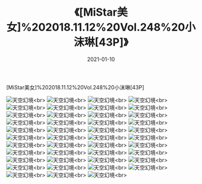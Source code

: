﻿---
layout: post
title: 《[MiStar美女]%202018.11.12%20Vol.248%20小沫琳[43P]》
date: 2021-01-10
img: http://photo.orgx.cf/性感/2021/[MiStar美女]%202018.11.12%20Vol.248%20小沫琳[43P]/000.jpg
tags: [美女,性感,泳衣]
---

[MiStar美女]%202018.11.12%20Vol.248%20小沫琳[43P]



![天空幻境](http://photo.orgx.cf/性感/2021/[MiStar美女]%202018.11.12%20Vol.248%20小沫琳[43P]/001.jpg''天空幻境'')<br>
![天空幻境](http://photo.orgx.cf/性感/2021/[MiStar美女]%202018.11.12%20Vol.248%20小沫琳[43P]/002.jpg''天空幻境'')<br>
![天空幻境](http://photo.orgx.cf/性感/2021/[MiStar美女]%202018.11.12%20Vol.248%20小沫琳[43P]/003.jpg''天空幻境'')<br>
![天空幻境](http://photo.orgx.cf/性感/2021/[MiStar美女]%202018.11.12%20Vol.248%20小沫琳[43P]/004.jpg''天空幻境'')<br>
![天空幻境](http://photo.orgx.cf/性感/2021/[MiStar美女]%202018.11.12%20Vol.248%20小沫琳[43P]/005.jpg''天空幻境'')<br>
![天空幻境](http://photo.orgx.cf/性感/2021/[MiStar美女]%202018.11.12%20Vol.248%20小沫琳[43P]/006.jpg''天空幻境'')<br>
![天空幻境](http://photo.orgx.cf/性感/2021/[MiStar美女]%202018.11.12%20Vol.248%20小沫琳[43P]/007.jpg''天空幻境'')<br>
![天空幻境](http://photo.orgx.cf/性感/2021/[MiStar美女]%202018.11.12%20Vol.248%20小沫琳[43P]/008.jpg''天空幻境'')<br>
![天空幻境](http://photo.orgx.cf/性感/2021/[MiStar美女]%202018.11.12%20Vol.248%20小沫琳[43P]/009.jpg''天空幻境'')<br>
![天空幻境](http://photo.orgx.cf/性感/2021/[MiStar美女]%202018.11.12%20Vol.248%20小沫琳[43P]/010.jpg''天空幻境'')<br>
![天空幻境](http://photo.orgx.cf/性感/2021/[MiStar美女]%202018.11.12%20Vol.248%20小沫琳[43P]/011.jpg''天空幻境'')<br>
![天空幻境](http://photo.orgx.cf/性感/2021/[MiStar美女]%202018.11.12%20Vol.248%20小沫琳[43P]/012.jpg''天空幻境'')<br>
![天空幻境](http://photo.orgx.cf/性感/2021/[MiStar美女]%202018.11.12%20Vol.248%20小沫琳[43P]/013.jpg''天空幻境'')<br>
![天空幻境](http://photo.orgx.cf/性感/2021/[MiStar美女]%202018.11.12%20Vol.248%20小沫琳[43P]/014.jpg''天空幻境'')<br>
![天空幻境](http://photo.orgx.cf/性感/2021/[MiStar美女]%202018.11.12%20Vol.248%20小沫琳[43P]/015.jpg''天空幻境'')<br>
![天空幻境](http://photo.orgx.cf/性感/2021/[MiStar美女]%202018.11.12%20Vol.248%20小沫琳[43P]/016.jpg''天空幻境'')<br>
![天空幻境](http://photo.orgx.cf/性感/2021/[MiStar美女]%202018.11.12%20Vol.248%20小沫琳[43P]/017.jpg''天空幻境'')<br>
![天空幻境](http://photo.orgx.cf/性感/2021/[MiStar美女]%202018.11.12%20Vol.248%20小沫琳[43P]/018.jpg''天空幻境'')<br>
![天空幻境](http://photo.orgx.cf/性感/2021/[MiStar美女]%202018.11.12%20Vol.248%20小沫琳[43P]/019.jpg''天空幻境'')<br>
![天空幻境](http://photo.orgx.cf/性感/2021/[MiStar美女]%202018.11.12%20Vol.248%20小沫琳[43P]/020.jpg''天空幻境'')<br>
![天空幻境](http://photo.orgx.cf/性感/2021/[MiStar美女]%202018.11.12%20Vol.248%20小沫琳[43P]/021.jpg''天空幻境'')<br>
![天空幻境](http://photo.orgx.cf/性感/2021/[MiStar美女]%202018.11.12%20Vol.248%20小沫琳[43P]/022.jpg''天空幻境'')<br>
![天空幻境](http://photo.orgx.cf/性感/2021/[MiStar美女]%202018.11.12%20Vol.248%20小沫琳[43P]/023.jpg''天空幻境'')<br>
![天空幻境](http://photo.orgx.cf/性感/2021/[MiStar美女]%202018.11.12%20Vol.248%20小沫琳[43P]/024.jpg''天空幻境'')<br>
![天空幻境](http://photo.orgx.cf/性感/2021/[MiStar美女]%202018.11.12%20Vol.248%20小沫琳[43P]/025.jpg''天空幻境'')<br>
![天空幻境](http://photo.orgx.cf/性感/2021/[MiStar美女]%202018.11.12%20Vol.248%20小沫琳[43P]/026.jpg''天空幻境'')<br>
![天空幻境](http://photo.orgx.cf/性感/2021/[MiStar美女]%202018.11.12%20Vol.248%20小沫琳[43P]/027.jpg''天空幻境'')<br>
![天空幻境](http://photo.orgx.cf/性感/2021/[MiStar美女]%202018.11.12%20Vol.248%20小沫琳[43P]/028.jpg''天空幻境'')<br>
![天空幻境](http://photo.orgx.cf/性感/2021/[MiStar美女]%202018.11.12%20Vol.248%20小沫琳[43P]/029.jpg''天空幻境'')<br>
![天空幻境](http://photo.orgx.cf/性感/2021/[MiStar美女]%202018.11.12%20Vol.248%20小沫琳[43P]/030.jpg''天空幻境'')<br>
![天空幻境](http://photo.orgx.cf/性感/2021/[MiStar美女]%202018.11.12%20Vol.248%20小沫琳[43P]/031.jpg''天空幻境'')<br>
![天空幻境](http://photo.orgx.cf/性感/2021/[MiStar美女]%202018.11.12%20Vol.248%20小沫琳[43P]/032.jpg''天空幻境'')<br>
![天空幻境](http://photo.orgx.cf/性感/2021/[MiStar美女]%202018.11.12%20Vol.248%20小沫琳[43P]/033.jpg''天空幻境'')<br>
![天空幻境](http://photo.orgx.cf/性感/2021/[MiStar美女]%202018.11.12%20Vol.248%20小沫琳[43P]/034.jpg''天空幻境'')<br>
![天空幻境](http://photo.orgx.cf/性感/2021/[MiStar美女]%202018.11.12%20Vol.248%20小沫琳[43P]/035.jpg''天空幻境'')<br>
![天空幻境](http://photo.orgx.cf/性感/2021/[MiStar美女]%202018.11.12%20Vol.248%20小沫琳[43P]/036.jpg''天空幻境'')<br>
![天空幻境](http://photo.orgx.cf/性感/2021/[MiStar美女]%202018.11.12%20Vol.248%20小沫琳[43P]/037.jpg''天空幻境'')<br>
![天空幻境](http://photo.orgx.cf/性感/2021/[MiStar美女]%202018.11.12%20Vol.248%20小沫琳[43P]/038.jpg''天空幻境'')<br>
![天空幻境](http://photo.orgx.cf/性感/2021/[MiStar美女]%202018.11.12%20Vol.248%20小沫琳[43P]/039.jpg''天空幻境'')<br>
![天空幻境](http://photo.orgx.cf/性感/2021/[MiStar美女]%202018.11.12%20Vol.248%20小沫琳[43P]/040.jpg''天空幻境'')<br>
![天空幻境](http://photo.orgx.cf/性感/2021/[MiStar美女]%202018.11.12%20Vol.248%20小沫琳[43P]/041.jpg''天空幻境'')<br>
![天空幻境](http://photo.orgx.cf/性感/2021/[MiStar美女]%202018.11.12%20Vol.248%20小沫琳[43P]/042.jpg''天空幻境'')<br>
![天空幻境](http://photo.orgx.cf/性感/2021/[MiStar美女]%202018.11.12%20Vol.248%20小沫琳[43P]/043.jpg''天空幻境'')<br>